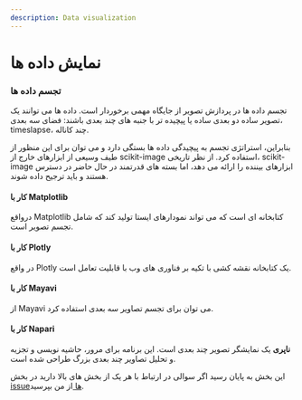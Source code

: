 ```yaml
---
description: Data visualization
---
```


# نمایش داده ها

### تجسم داده ها

تجسم داده ها در پردازش تصویر از جایگاه مهمی برخوردار است. داده ها می توانند یک تصویر ساده دو بعدی ساده یا پیچیده تر با جنبه های چند بعدی باشند: فضای سه بعدی، timeslapse، چند کاناله.

بنابراین، استراتژی تجسم به پیچیدگی داده ها بستگی دارد و می توان برای این منظور از طیف وسیعی از ابزارهای خارج از scikit-image استفاده کرد. از نظر تاریخی، scikit-image ابزارهای بیننده را ارائه می دهد، اما بسته های قدرتمند در حال حاضر در دسترس هستند و باید ترجیح داده شوند.



#### کار با Matplotlib

درواقع Matplotlib کتابخانه ای است که می تواند نمودارهای ایستا تولید کند که شامل تجسم تصویر است.



#### کار با Plotly

در واقع Plotly یک کتابخانه نقشه کشی با تکیه بر فناوری های وب با قابلیت تعامل است.



#### کار با Mayavi

از Mayavi می توان برای تجسم تصاویر سه بعدی استفاده کرد.



#### کار با Napari

**ناپری** یک نمایشگر تصویر چند بعدی است. این برنامه برای مرور، حاشیه نویسی و تجزیه و تحلیل تصاویر چند بعدی بزرگ طراحی شده است.



این بخش به پایان رسید اگر سوالی در ارتباط با هر یک از بخش های بالا دارید در بخش [issueها ](https://github.com/amirshnll/skimage-persian-userguide/issues)از من بپرسید.

